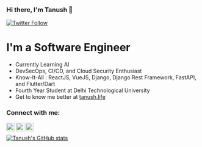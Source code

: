 ### Hi there, I'm Tanush 👋

[![Twitter Follow](https://img.shields.io/twitter/url?color=Blue&label=Twitter&logoColor=Blue&style=for-the-badge&url=https%3A%2F%2Ftwitter.com%2Fkros_pro?style=social&logo=appveyor)](https://twitter.com/kros_pro)

# I'm a Software Engineer

- Currently Learning AI
- DevSecOps, CI/CD, and Cloud Security Enthusiast
- Know-It-All : ReactJS, VueJS, Django, Django Rest Framework, FastAPI, and Flutter/Dart
- Fourth Year Student at Delhi Technological University
- Get to know me better at [tanush.life][portfolio]

### Connect with me:

[<img align="left" alt="Tanush | Twitter" width="22px" src="https://cdn.jsdelivr.net/npm/simple-icons@v3/icons/twitter.svg" />](https://twitter.com/kros_pro)
[<img align="left" alt="Tanush | LinkedIn" width="22px" src="https://cdn.jsdelivr.net/npm/simple-icons@v3/icons/linkedin.svg" />](https://www.linkedin.com/in/tanush-yadav-33a822158/)
[<img align="left" alt="Tanush | Instagram" width="22px" src="https://cdn.jsdelivr.net/npm/simple-icons@v3/icons/instagram.svg" />](https://www.instagram.com/y_.tanush69/)

<br />

[![Tanush's GitHub stats](https://github-readme-stats.vercel.app/api?username=Bliqlegend&show_icons=true&theme=radical)](https://github.com/Bliqlegend)

[website]: https://tryhackme.com
[portfolio]: https://tanush.life
